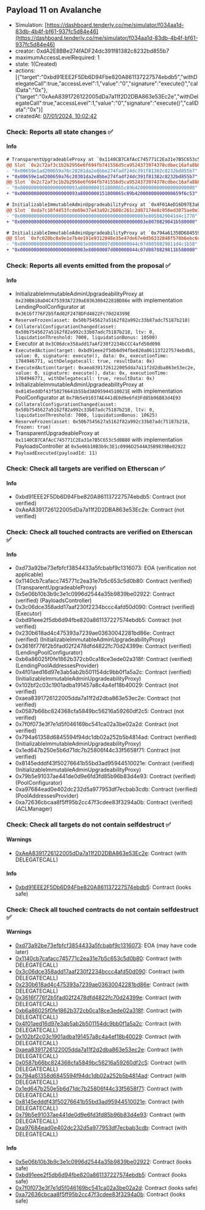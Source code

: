 ## Payload 11 on Avalanche

- Simulation: [https://dashboard.tenderly.co/me/simulator/f034aa1d-83db-4b4f-bf61-937fc5d84e46](https://dashboard.tenderly.co/me/simulator/f034aa1d-83db-4b4f-bf61-937fc5d84e46)
- creator: 0xdA2E8BBe274fADF24dc391f81382c8232bd855b7
- maximumAccessLevelRequired: 1
- state: 1(Created)
- actions: [{"target":"0xbd91EEE2F5Db6D94Fbe820A861137227574ebdb5","withDelegateCall":true,"accessLevel":1,"value":"0","signature":"execute()","callData":"0x"},{"target":"0xAeA8391726122005dDa7a11f2D2DBA863e53Ec2e","withDelegateCall":true,"accessLevel":1,"value":"0","signature":"execute()","callData":"0x"}]
- createdAt: [07/01/2024, 10:02:42](https://snowtrace.io/tx/0xac4cf1d5010af63d1377bbabc12d55af7bdcac4283c524e3a905bbbf2945c8d9)

### Check: Reports all state changes :white_check_mark:

#### Info


```diff
# TransparentUpgradeableProxy at `0x1140CB7CAfAcC745771C2Ea31e7B5C653c5d0B80` with implementation PayloadsController at `0x5e06b10B3b9c3E1c0996D2544A35B9839Be02922`
@@ Slot `0x2c72af3c1b2b2956e6f694fb741556d5ca9524373974378cdbec16afa8b84164` @@
- "0x00659e1ad200659a76c20201da2e8bbe274fadf24dc391f81382c8232bd855b7"
+ "0x00659e1ad200659a76c20301da2e8bbe274fadf24dc391f81382c8232bd855b7"
@@ Slot `0x2c72af3c1b2b2956e6f694fb741556d5ca9524373974378cdbec16afa8b84165` @@
- "0x000000000000000000093a8000000151800065c89b4200000000000000000000"
+ "0x000000000000000000093a8000000151800065c89b42000000000000659f6c53"
```

```diff
# InitializableImmutableAdminUpgradeabilityProxy at `0x4F01AeD16D97E3aB5ab2B501154DC9bb0F1A5A2C` with implementation unknown contract name at `0x102Bf2C03c1901AdBA191457A8c4A4eF18b40029`
@@ Slot `0xda7c10f4453fcde69e37a43a92c2608c261c2d87174e8c956ed3075ae0e388a6` @@
- "0x0000000000000000000000000000000000000000000003e8050829041d4c1770"
+ "0x0000000000000000000000000000000000000000000003e8070829041b580000"
```

```diff
# InitializableImmutableAdminUpgradeabilityProxy at `0x794a61358D6845594F94dc1DB02A252b5b4814aD` with implementation unknown contract name at `0x1ed647b250e5b6d71DC7B25806F44c33F5658F71`
@@ Slot `0xfc020bc8a9e1e7b4e191e9312848e35e47de67e0d56332848f570b6ebc6ca973` @@
- "0x000000000000000000000003e80000007d000000044c07d0850829811d4c1b58"
+ "0x000000000000000000000003e80000007d000000044c07d0870829811b580000"
```


### Check: Reports all events emitted from the proposal :white_check_mark:

#### Info

- InitializableImmutableAdminUpgradeabilityProxy at `0x230B618aD4C475393A7239aE03630042281BD86e` with implementation LendingPoolConfigurator at `0x3616f776F2b5fAd02F2478DFd4822Fc70d24399E`
- `ReserveFrozen(asset: 0x50b7545627a5162f82a992c33b87adc75187b218)`
- `CollateralConfigurationChanged(asset: 0x50b7545627a5162f82a992c33b87adc75187b218, ltv: 0, liquidationThreshold: 7000, liquidationBonus: 10500)`
- Executor at `0x3C06dce358add17aAf230f2234bCCC4afd50d090`
- `ExecutedAction(target: 0xbd91eee2f5db6d94fbe820a861137227574ebdb5, value: 0, signature: execute(), data: 0x, executionTime: 1704946771, withDelegatecall: true, resultData: 0x)`
- `ExecutedAction(target: 0xaea8391726122005dda7a11f2d2dba863e53ec2e, value: 0, signature: execute(), data: 0x, executionTime: 1704946771, withDelegatecall: true, resultData: 0x)`
- InitializableImmutableAdminUpgradeabilityProxy at `0x8145eddDf43f50276641b55bd3AD95944510021E` with implementation PoolConfigurator at `0x79b5e91037AE441dE0d9e6fd3Fd85b96B83d4E93`
- `CollateralConfigurationChanged(asset: 0x50b7545627a5162f82a992c33b87adc75187b218, ltv: 0, liquidationThreshold: 7000, liquidationBonus: 10625)`
- `ReserveFrozen(asset: 0x50b7545627a5162f82a992c33b87adc75187b218, frozen: true)`
- TransparentUpgradeableProxy at `0x1140CB7CAfAcC745771C2Ea31e7B5C653c5d0B80` with implementation PayloadsController at `0x5e06b10B3b9c3E1c0996D2544A35B9839Be02922`
- `PayloadExecuted(payloadId: 11)`

### Check: Check all targets are verified on Etherscan :white_check_mark:

#### Info

- 0xbd91EEE2F5Db6D94Fbe820A861137227574ebdb5: Contract (not verified)
- 0xAeA8391726122005dDa7a11f2D2DBA863e53Ec2e: Contract (not verified)

### Check: Check all touched contracts are verified on Etherscan :white_check_mark:

#### Info

- 0xd73a92be73efbfcf3854433a5fcbabf9c1316073: EOA (verification not applicable)
- 0x1140cb7cafacc745771c2ea31e7b5c653c5d0b80: Contract (verified) (TransparentUpgradeableProxy)
- 0x5e06b10b3b9c3e1c0996d2544a35b9839be02922: Contract (verified) (PayloadsController)
- 0x3c06dce358add17aaf230f2234bccc4afd50d090: Contract (verified) (Executor)
- 0xbd91eee2f5db6d94fbe820a861137227574ebdb5: Contract (not verified)
- 0x230b618ad4c475393a7239ae03630042281bd86e: Contract (verified) (InitializableImmutableAdminUpgradeabilityProxy)
- 0x3616f776f2b5fad02f2478dfd4822fc70d24399e: Contract (verified) (LendingPoolConfigurator)
- 0xb6a86025f0fe1862b372cb0ca18ce3ede02a318f: Contract (verified) (LendingPoolAddressesProvider)
- 0x4f01aed16d97e3ab5ab2b501154dc9bb0f1a5a2c: Contract (verified) (InitializableImmutableAdminUpgradeabilityProxy)
- 0x102bf2c03c1901adba191457a8c4a4ef18b40029: Contract (not verified)
- 0xaea8391726122005dda7a11f2d2dba863e53ec2e: Contract (not verified)
- 0x0587b66bc824368cfa5849bc56216a59260df2c5: Contract (not verified)
- 0x7f0f073e3f7e1d5f046169bc541ca02a3be02a2d: Contract (not verified)
- 0x794a61358d6845594f94dc1db02a252b5b4814ad: Contract (verified) (InitializableImmutableAdminUpgradeabilityProxy)
- 0x1ed647b250e5b6d71dc7b25806f44c33f5658f71: Contract (not verified)
- 0x8145edddf43f50276641b55bd3ad95944510021e: Contract (verified) (InitializableImmutableAdminUpgradeabilityProxy)
- 0x79b5e91037ae441de0d9e6fd3fd85b96b83d4e93: Contract (verified) (PoolConfigurator)
- 0xa97684ead0e402dc232d5a977953df7ecbab3cdb: Contract (verified) (PoolAddressesProvider)
- 0xa72636cbcaa8f5ff95b2cc47f3cdee83f3294a0b: Contract (verified) (ACLManager)

### Check: Check all targets do not contain selfdestruct :white_check_mark:

#### Warnings

- [0xAeA8391726122005dDa7a11f2D2DBA863e53Ec2e](https://snowtrace.io/address/0xAeA8391726122005dDa7a11f2D2DBA863e53Ec2e): Contract (with DELEGATECALL)

#### Info

- [0xbd91EEE2F5Db6D94Fbe820A861137227574ebdb5](https://snowtrace.io/address/0xbd91EEE2F5Db6D94Fbe820A861137227574ebdb5): Contract (looks safe)

### Check: Check all touched contracts do not contain selfdestruct :white_check_mark:

#### Warnings

- [0xd73a92be73efbfcf3854433a5fcbabf9c1316073](https://snowtrace.io/address/0xd73a92be73efbfcf3854433a5fcbabf9c1316073): EOA (may have code later)
- [0x1140cb7cafacc745771c2ea31e7b5c653c5d0b80](https://snowtrace.io/address/0x1140cb7cafacc745771c2ea31e7b5c653c5d0b80): Contract (with DELEGATECALL)
- [0x3c06dce358add17aaf230f2234bccc4afd50d090](https://snowtrace.io/address/0x3c06dce358add17aaf230f2234bccc4afd50d090): Contract (with DELEGATECALL)
- [0x230b618ad4c475393a7239ae03630042281bd86e](https://snowtrace.io/address/0x230b618ad4c475393a7239ae03630042281bd86e): Contract (with DELEGATECALL)
- [0x3616f776f2b5fad02f2478dfd4822fc70d24399e](https://snowtrace.io/address/0x3616f776f2b5fad02f2478dfd4822fc70d24399e): Contract (with DELEGATECALL)
- [0xb6a86025f0fe1862b372cb0ca18ce3ede02a318f](https://snowtrace.io/address/0xb6a86025f0fe1862b372cb0ca18ce3ede02a318f): Contract (with DELEGATECALL)
- [0x4f01aed16d97e3ab5ab2b501154dc9bb0f1a5a2c](https://snowtrace.io/address/0x4f01aed16d97e3ab5ab2b501154dc9bb0f1a5a2c): Contract (with DELEGATECALL)
- [0x102bf2c03c1901adba191457a8c4a4ef18b40029](https://snowtrace.io/address/0x102bf2c03c1901adba191457a8c4a4ef18b40029): Contract (with DELEGATECALL)
- [0xaea8391726122005dda7a11f2d2dba863e53ec2e](https://snowtrace.io/address/0xaea8391726122005dda7a11f2d2dba863e53ec2e): Contract (with DELEGATECALL)
- [0x0587b66bc824368cfa5849bc56216a59260df2c5](https://snowtrace.io/address/0x0587b66bc824368cfa5849bc56216a59260df2c5): Contract (with DELEGATECALL)
- [0x794a61358d6845594f94dc1db02a252b5b4814ad](https://snowtrace.io/address/0x794a61358d6845594f94dc1db02a252b5b4814ad): Contract (with DELEGATECALL)
- [0x1ed647b250e5b6d71dc7b25806f44c33f5658f71](https://snowtrace.io/address/0x1ed647b250e5b6d71dc7b25806f44c33f5658f71): Contract (with DELEGATECALL)
- [0x8145edddf43f50276641b55bd3ad95944510021e](https://snowtrace.io/address/0x8145edddf43f50276641b55bd3ad95944510021e): Contract (with DELEGATECALL)
- [0x79b5e91037ae441de0d9e6fd3fd85b96b83d4e93](https://snowtrace.io/address/0x79b5e91037ae441de0d9e6fd3fd85b96b83d4e93): Contract (with DELEGATECALL)
- [0xa97684ead0e402dc232d5a977953df7ecbab3cdb](https://snowtrace.io/address/0xa97684ead0e402dc232d5a977953df7ecbab3cdb): Contract (with DELEGATECALL)

#### Info

- [0x5e06b10b3b9c3e1c0996d2544a35b9839be02922](https://snowtrace.io/address/0x5e06b10b3b9c3e1c0996d2544a35b9839be02922): Contract (looks safe)
- [0xbd91eee2f5db6d94fbe820a861137227574ebdb5](https://snowtrace.io/address/0xbd91eee2f5db6d94fbe820a861137227574ebdb5): Contract (looks safe)
- [0x7f0f073e3f7e1d5f046169bc541ca02a3be02a2d](https://snowtrace.io/address/0x7f0f073e3f7e1d5f046169bc541ca02a3be02a2d): Contract (looks safe)
- [0xa72636cbcaa8f5ff95b2cc47f3cdee83f3294a0b](https://snowtrace.io/address/0xa72636cbcaa8f5ff95b2cc47f3cdee83f3294a0b): Contract (looks safe)


